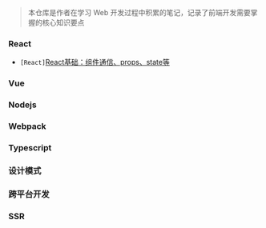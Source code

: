 > 本仓库是作者在学习 Web 开发过程中积累的笔记，记录了前端开发需要掌握的核心知识要点
### React
- `[React]`[React基础：组件通信、props、state等](https://github.com/Skeanmy/Zero2One/issues/8)
### Vue
### Nodejs
### Webpack
### Typescript
### 设计模式
### 跨平台开发
### SSR

